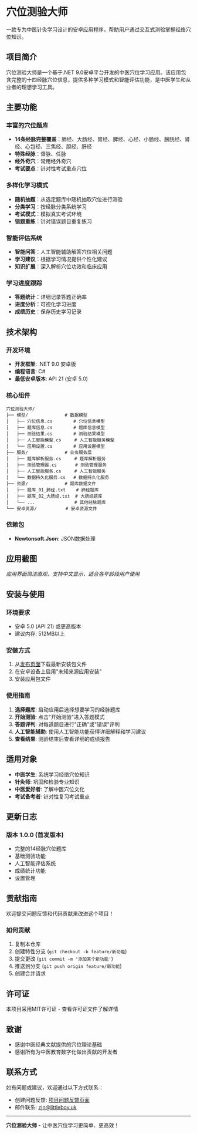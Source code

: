 # 穴位测验大师

一款专为中医针灸学习设计的安卓应用程序，帮助用户通过交互式测验掌握经络穴位知识。

## 项目简介

穴位测验大师是一个基于.NET 9.0安卓平台开发的中医穴位学习应用。该应用包含完整的十四经脉穴位信息，提供多种学习模式和智能评估功能，是中医学生和从业者的理想学习工具。

## 主要功能

### 丰富的穴位题库
- **14条经脉完整覆盖**：肺经、大肠经、胃经、脾经、心经、小肠经、膀胱经、肾经、心包经、三焦经、胆经、肝经
- **特殊经脉**：督脉、任脉
- **经外奇穴**：常用经外奇穴
- **考试要点**：针对性考试重点穴位

### 多样化学习模式
- **随机抽题**：从选定题库中随机抽取穴位进行测验
- **分类学习**：按经脉分类系统学习
- **考试模式**：模拟真实考试环境
- **错题重练**：针对错误题目重复练习

### 智能评估系统
- **智能问答**：人工智能辅助解答穴位相关问题
- **学习建议**：根据学习情况提供个性化建议
- **知识扩展**：深入解析穴位功效和临床应用

### 学习进度跟踪
- **答题统计**：详细记录答题正确率
- **进度分析**：可视化学习进度
- **成绩历史**：保存历史学习记录

## 技术架构

### 开发环境
- **开发框架**: .NET 9.0 安卓版
- **编程语言**: C#
- **最低安卓版本**: API 21 (安卓 5.0)

### 核心组件
```
穴位测验大师/
├── 模型/              # 数据模型
│   ├── 穴位信息.cs        # 穴位信息模型
│   ├── 题库信息.cs        # 题库信息模型
│   ├── 测验结果.cs        # 测验结果模型
│   ├── 人工智能模型.cs     # 人工智能服务模型
│   └── 应用设置.cs        # 应用设置模型
├── 服务/              # 业务服务层
│   ├── 题库解析服务.cs     # 题库解析服务
│   ├── 测验管理器.cs       # 测验管理服务
│   ├── 人工智能服务.cs     # 人工智能服务
│   └── 数据持久化服务.cs   # 数据持久化服务
├── 资源/              # 题库数据文件
│   ├── 题库_01_肺经.txt    # 肺经题库
│   ├── 题库_02_大肠经.txt  # 大肠经题库
│   └── ...               # 其他经脉题库
└── 安卓资源/           # 安卓资源文件
```

### 依赖包
- **Newtonsoft.Json**: JSON数据处理

## 应用截图

*应用界面简洁直观，支持中文显示，适合各年龄段用户使用*

## 安装与使用

### 环境要求
- 安卓 5.0 (API 21) 或更高版本
- 建议内存: 512MB以上

### 安装方式
1. 从[发布页面](https://github.com/zjn046/AcupointQuizMaster/releases)下载最新安装包文件
2. 在安卓设备上启用"未知来源应用安装"
3. 安装应用包文件

### 使用指南
1. **选择题库**: 启动应用后选择想要学习的经脉题库
2. **开始测验**: 点击"开始测验"进入答题模式
3. **答题评判**: 对每道题目进行"正确"或"错误"评判
4. **人工智能辅助**: 使用人工智能功能获得详细解释和学习建议
5. **查看结果**: 测验结束后查看详细的成绩报告

## 适用对象

- **中医学生**: 系统学习经络穴位知识
- **针灸师**: 巩固和检验专业知识
- **中医爱好者**: 了解中医穴位文化
- **考试备考者**: 针对性复习考试重点

## 更新日志

### 版本 1.0.0 (首发版本)
- 完整的14经脉穴位题库
- 基础测验功能
- 人工智能评估系统
- 成绩统计功能
- 设置管理

## 贡献指南

欢迎提交问题反馈和代码贡献来改进这个项目！

### 如何贡献
1. 复制本仓库
2. 创建特性分支 (`git checkout -b feature/新功能`)
3. 提交更改 (`git commit -m '添加某个新功能'`)
4. 推送到分支 (`git push origin feature/新功能`)
5. 创建合并请求

## 许可证

本项目采用MIT许可证 - 查看许可证文件了解详情

## 致谢

- 感谢中医经典文献提供的穴位理论基础
- 感谢所有为中医教育数字化做出贡献的开发者

## 联系方式

如有问题或建议，欢迎通过以下方式联系：

- 创建问题反馈: [项目问题反馈页面](https://github.com/zjn046/AcupointQuizMaster/issues)
- 邮件联系: zjn@littleboy.uk

---

**穴位测验大师** - 让中医穴位学习更简单、更高效！